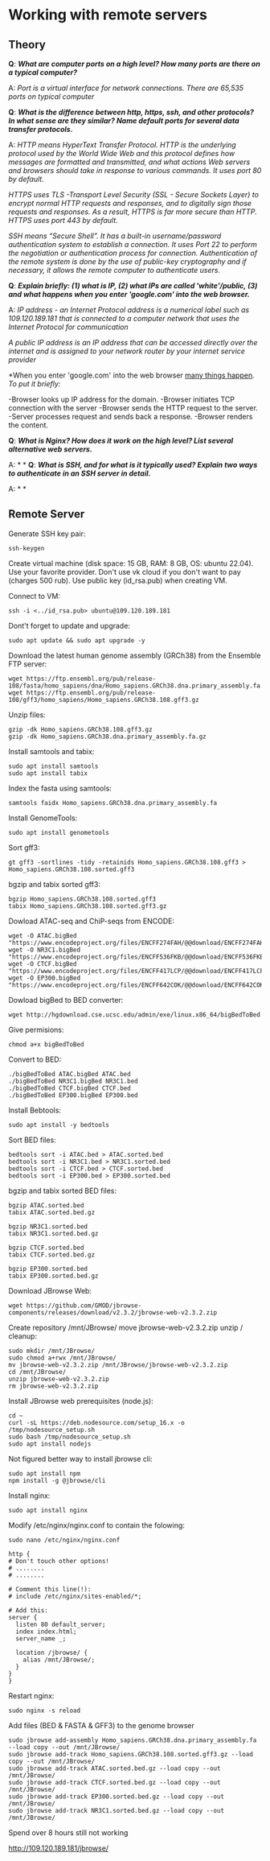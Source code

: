 # Working with remote servers

## Theory

**Q**: ***What are computer ports on a high level? How many ports are there on a typical computer?***

A: *Port is a virtual interface for network connections. There are 65,535 ports on typical computer*

**Q**: ***What is the difference between http, https, ssh, and other protocols? In what sense are they similar? Name default ports for several data transfer protocols.***

A: *HTTP means HyperText Transfer Protocol. HTTP is the underlying protocol used by the World Wide Web and this protocol defines how messages are formatted and transmitted, and what actions Web servers and browsers should take in response to various commands. It uses port 80 by default.*

*HTTPS uses TLS -Transport Level Security (SSL - Secure Sockets Layer) to encrypt normal HTTP requests and responses, and to digitally sign those requests and responses. As a result, HTTPS is far more secure than HTTP. HTTPS uses port 443 by default.*

*SSH means “Secure Shell”. It has a built-in username/password authentication system to establish a connection. It uses Port 22 to perform the negotiation or authentication process for connection. Authentication of the remote system is done by the use of public-key cryptography and if necessary, it allows the remote computer to authenticate users.*

**Q**: ***Explain briefly: (1) what is IP, (2) what IPs are called 'white'/public, (3) and what happens when you enter 'google.com' into the web browser.***

A: *IP address - an Internet Protocol address is a numerical label such as 109.120.189.181 that is connected to a computer network that uses the Internet Protocol for communication*

*A public IP address is an IP address that can be accessed directly over the internet and is assigned to your network router by your internet service provider*

*When you enter 'google.com' into the web browser [many things happen](https://github.com/alex/what-happens-when). 
*To put it briefly:*

-Browser looks up IP address for the domain.
-Browser initiates TCP connection with the server
-Browser sends the HTTP request to the server.
-Server processes request and sends back a response.
-Browser renders the content.

**Q**: ***What is Nginx? How does it work on the high level? List several alternative web servers.***

A: * *
**Q**: ***What is SSH, and for what is it typically used? Explain two ways to authenticate in an SSH server in detail.***

A: * *

## Remote Server

Generate SSH key pair:
```
ssh-keygen
```
Create virtual machine (disk space: 15 GB, RAM: 8 GB, OS: ubuntu 22.04). Use your favorite provider. Don't use vk cloud if you don't want to pay (charges 500 rub). Use public key (id_rsa.pub) when creating VM.

Connect to VM:
```
ssh -i <../id_rsa.pub> ubuntu@109.120.189.181
```
Dont't forget to update and upgrade:
```
sudo apt update && sudo apt upgrade -y
```
Download the latest human genome assembly (GRCh38) from the Ensemble FTP server:
```
wget https://ftp.ensembl.org/pub/release-108/fasta/homo_sapiens/dna/Homo_sapiens.GRCh38.dna.primary_assembly.fa.gz
wget https://ftp.ensembl.org/pub/release-108/gff3/homo_sapiens/Homo_sapiens.GRCh38.108.gff3.gz
```
Unzip files:
```
gzip -dk Homo_sapiens.GRCh38.108.gff3.gz
gzip -dk Homo_sapiens.GRCh38.dna.primary_assembly.fa.gz
```
Install samtools and tabix:
```
sudo apt install samtools
sudo apt install tabix
```
Index the fasta using samtools:
```
samtools faidx Homo_sapiens.GRCh38.dna.primary_assembly.fa
```
Install GenomeTools:
```
sudo apt install genometools
```
Sort gff3:
```
gt gff3 -sortlines -tidy -retainids Homo_sapiens.GRCh38.108.gff3 > Homo_sapiens.GRCh38.108.sorted.gff3
```
bgzip and tabix sorted gff3:
```
bgzip Homo_sapiens.GRCh38.108.sorted.gff3
tabix Homo_sapiens.GRCh38.108.sorted.gff3.gz
```
Dowload ATAC-seq and ChiP-seqs from ENCODE:
```
wget -O ATAC.bigBed "https://www.encodeproject.org/files/ENCFF274FAH/@@download/ENCFF274FAH.bigBed"
wget -O NR3C1.bigBed "https://www.encodeproject.org/files/ENCFF536FKB/@@download/ENCFF536FKB.bigBed"
wget -O CTCF.bigBed "https://www.encodeproject.org/files/ENCFF417LCP/@@download/ENCFF417LCP.bigBed"
wget -O EP300.bigBed "https://www.encodeproject.org/files/ENCFF642COK/@@download/ENCFF642COK.bigBed"
```
Dowload bigBed to BED converter:
```
wget http://hgdownload.cse.ucsc.edu/admin/exe/linux.x86_64/bigBedToBed
```
Give permisions:
```
chmod a+x bigBedToBed
```
Convert to BED:
```
./bigBedToBed ATAC.bigBed ATAC.bed
./bigBedToBed NR3C1.bigBed NR3C1.bed
./bigBedToBed CTCF.bigBed CTCF.bed
./bigBedToBed EP300.bigBed EP300.bed
```
Install Bebtools:
```
sudo apt install -y bedtools
```
Sort BED files:
```
bedtools sort -i ATAC.bed > ATAC.sorted.bed
bedtools sort -i NR3C1.bed > NR3C1.sorted.bed
bedtools sort -i CTCF.bed > CTCF.sorted.bed
bedtools sort -i EP300.bed > EP300.sorted.bed
```
bgzip and tabix sorted BED files:
```
bgzip ATAC.sorted.bed
tabix ATAC.sorted.bed.gz

bgzip NR3C1.sorted.bed
tabix NR3C1.sorted.bed.gz

bgzip CTCF.sorted.bed
tabix CTCF.sorted.bed.gz

bgzip EP300.sorted.bed
tabix EP300.sorted.bed.gz
```
Download JBrowse Web:
```
wget https://github.com/GMOD/jbrowse-components/releases/download/v2.3.2/jbrowse-web-v2.3.2.zip
```
Create repository  /mnt/JBrowse/ move jbrowse-web-v2.3.2.zip unzip / cleanup:
```
sudo mkdir /mnt/JBrowse/
sudo chmod a+rwx /mnt/JBrowse/
mv jbrowse-web-v2.3.2.zip /mnt/JBrowse/jbrowse-web-v2.3.2.zip
cd /mnt/JBrowse/
unzip jbrowse-web-v2.3.2.zip
rm jbrowse-web-v2.3.2.zip
```
Install JBrowse web prerequisites (node.js):
```
cd ~
curl -sL https://deb.nodesource.com/setup_16.x -o /tmp/nodesource_setup.sh
sudo bash /tmp/nodesource_setup.sh
sudo apt install nodejs
```
Not figured better way to install jbrowse cli:
```
sudo apt install npm
npm install -g @jbrowse/cli
```

Install nginx:
```
sudo apt install nginx
```
Modify /etc/nginx/nginx.conf to contain the folowing:
```
sudo nano /etc/nginx/nginx.conf
```
> 
    http {
    # Don't touch other options!
    # ........
    # ........

    # Comment this line(!):
    # include /etc/nginx/sites-enabled/*;

    # Add this:
    server {
      listen 80 default_server;
      index index.html;
      server_name _;

      location /jbrowse/ {
        alias /mnt/JBrowse/;    
      }
    }
    }

Restart nginx:
```
sudo nginx -s reload
```

Add files (BED & FASTA & GFF3) to the genome browser
```
sudo jbrowse add-assembly Homo_sapiens.GRCh38.dna.primary_assembly.fa --load copy --out /mnt/JBrowse/
sudo jbrowse add-track Homo_sapiens.GRCh38.108.sorted.gff3.gz --load copy --out /mnt/JBrowse/
sudo jbrowse add-track ATAC.sorted.bed.gz --load copy --out /mnt/JBrowse/
sudo jbrowse add-track CTCF.sorted.bed.gz --load copy --out /mnt/JBrowse/
sudo jbrowse add-track EP300.sorted.bed.gz --load copy --out /mnt/JBrowse/
sudo jbrowse add-track NR3C1.sorted.bed.gz --load copy --out /mnt/JBrowse/
```


Spend over 8 hours still not working

http://109.120.189.181/jbrowse/
